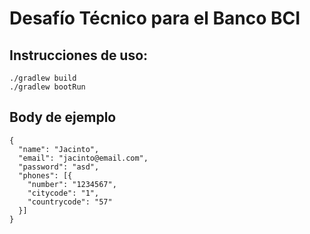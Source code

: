 # Desafío Técnico para el Banco BCI

## Instrucciones de uso:

```
./gradlew build
./gradlew bootRun 
```

## Body de ejemplo

```
{
  "name": "Jacinto",
  "email": "jacinto@email.com",
  "password": "asd",
  "phones": [{
    "number": "1234567",
    "citycode": "1",
    "countrycode": "57"
  }]
}
```